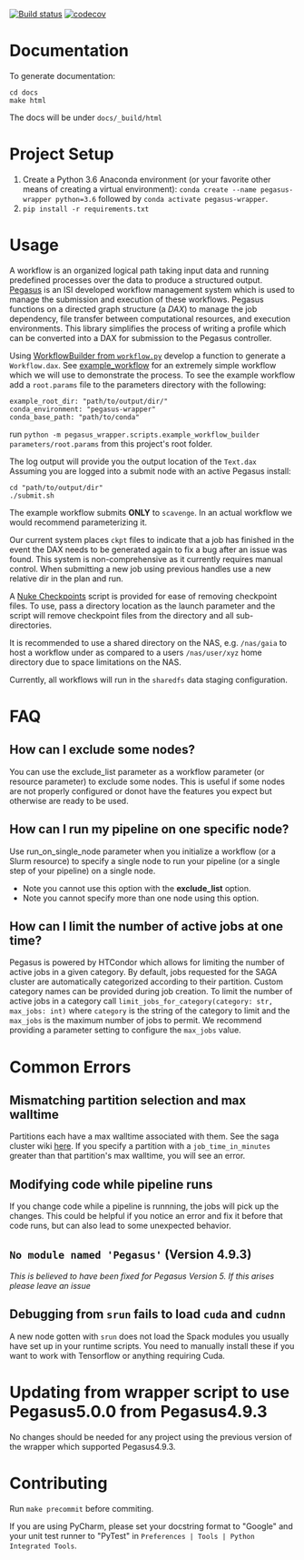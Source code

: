 [![Build status](https://travis-ci.com/isi-vista/vista-pegasus-wrapper.svg?branch=master)](https://travis-ci.com/isi-vista/vista-pegasus-wrapper?branch=master)
[![codecov](https://codecov.io/gh/isi-vista/vista-pegasus-wrapper/branch/master/graph/badge.svg)](https://codecov.io/gh/isi-vista/vista-pegasus-wrapper)

# Documentation

To generate documentation:
```
cd docs
make html
```

The docs will be under `docs/_build/html`

# Project Setup

1. Create a Python 3.6 Anaconda environment (or your favorite other means of creating a virtual environment): `conda create --name pegasus-wrapper python=3.6` followed by `conda activate pegasus-wrapper`.
2. `pip install -r requirements.txt`

# Usage
A workflow is an organized logical path taking input data and running predefined processes over the data to produce a structured output.
[Pegasus](https://pegasus.isi.edu/) is an ISI developed workflow management system which is used to manage the submission and execution of these workflows. 
Pegasus functions on a directed graph structure (a *DAX*) to manage the job dependency, file transfer between computational resources, and execution environments.
This library simplifies the process of writing a profile which can be converted into a DAX for submission to the Pegasus controller.

Using [WorkflowBuilder from `workflow.py`](pegasus_wrapper/workflow.py) develop a function to generate a `Workflow.dax`.
See [example_workflow](pegasus_wrapper/scripts/example_workflow_builder.py) for an extremely simple workflow which we will use to demonstrate the process.
To see the example workflow add a `root.params` file to the parameters directory with the following:
```
example_root_dir: "path/to/output/dir/"
conda_environment: "pegasus-wrapper"
conda_base_path: "path/to/conda"
```
run `python -m pegasus_wrapper.scripts.example_workflow_builder parameters/root.params` from this project's root folder.

The log output will provide you the output location of the `Text.dax` Assuming you are logged into a submit node with an active Pegasus install:

```
cd "path/to/output/dir"
./submit.sh
```
The example workflow submits **ONLY** to `scavenge`. In an actual workflow we would recommend parameterizing it.

Our current system places `ckpt` files to indicate that a job has finished in the event the DAX needs to be generated again to fix a bug after an issue was found. This system is non-comprehensive as it currently requires manual control. When submitting a new job using previous handles use a new relative dir in the plan and run.

A [Nuke Checkpoints](scripts/nuke_checkpoints.py) script is provided for ease of removing checkpoint files. To use, pass a directory location as the launch parameter and the script will remove checkpoint files from the directory and all sub-directories.

It is recommended to use a shared directory on the NAS, e.g. `/nas/gaia` to host a workflow under as compared to a users `/nas/user/xyz` home directory due to space limitations on the NAS.

Currently, all workflows will run in the `sharedfs` data staging configuration.

# FAQ
## How can I exclude some nodes?

You can use the exclude_list parameter as a workflow parameter (or resource parameter) to exclude some nodes. This is useful if some nodes are not properly configured or donot have the features you expect but otherwise are ready to be used.

## How can I run my pipeline on one specific node?
Use run_on_single_node parameter when you initialize a workflow (or a Slurm resource) to specify a single node to run your pipeline (or a single step of your pipeline) on a single node. 
* Note you cannot use this option with the **exclude_list** option.
* Note you cannot specify more than one node using this option.

## How can I limit the number of active jobs at one time?
Pegasus is powered by HTCondor which allows for limiting the number of active jobs in a given category. By default, jobs requested for the SAGA cluster are automatically categorized according to their partition. Custom category names can be provided during job creation.
To limit the number of active jobs in a category call `limit_jobs_for_category(category: str, max_jobs: int)` where `category` is the string of the category to limit and the `max_jobs` is the maximum number of jobs to permit. We recommend providing a parameter setting to configure the `max_jobs` value.

# Common Errors

## Mismatching partition selection and max walltime

Partitions each have a max walltime associated with them. See the saga cluster wiki [here]("https://github.com/isi-vista/saga-cluster/wiki/How-to-use-the-SAGA-queue#partitions"). If you specify a partition with a `job_time_in_minutes` greater than that partition's max walltime, you will see an error. 

## Modifying code while pipeline runs

If you change code while a pipeline is runnning, the jobs will pick up the changes. This could be helpful if you notice an error and fix it before that code runs, but can also lead to some unexpected behavior.

## `No module named 'Pegasus'` (Version 4.9.3)
*This is believed to have been fixed for Pegasus Version 5. If this arises please leave an issue*

## Debugging from `srun` fails to load `cuda` and `cudnn`

A new node gotten with `srun` does not load the Spack modules you usually have set up in your runtime scripts. You need to manually install these if you want to work with Tensorflow or anything requiring Cuda.

# Updating from wrapper script to use Pegasus5.0.0 from Pegasus4.9.3

No changes should be needed for any project using the previous version of the wrapper which supported Pegasus4.9.3.

# Contributing

Run `make precommit` before commiting.  

If you are using PyCharm, please set your docstring format to "Google" and your unit test runner to "PyTest"
in `Preferences | Tools | Python Integrated Tools`.
